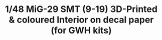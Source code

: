 ---
layout: product
title: "1/48 MiG-29 SMT (9-19) 3D-Printed & coloured Interior on decal paper (for GWH kits)"
price: "2600" 
desc: "3D Dekal"
img_path: "/assets/img/QD48024.webp"
brand: "Quinta Studio"
available: false
special_offer: false
new: false
soon: false
cat: "010000"
subcat: "016000"
subsubcat: "0N/A"
sifra: "QD48024"
popular: false
spec: false
---